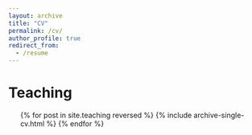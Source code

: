 ```yaml
---
layout: archive
title: "CV"
permalink: /cv/
author_profile: true
redirect_from:
  - /resume
---
```

  
Teaching
======
  <ul>{% for post in site.teaching reversed %}
    {% include archive-single-cv.html %}
  {% endfor %}</ul>
